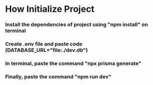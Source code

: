 # How Initialize Project

### Install the dependencies of project using "npm install" on terminal
### Create .env file and paste code (DATABASE_URL="file:./dev.db")
### In terminal, paste the command "npx prisma generate"
### Finally, paste the command "npm run dev" 

